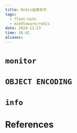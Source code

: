 ```yaml
---
title: Redis运维命令
tags:
  - fleet-note
  - middleware/redis
date: 2024-11-23
time: 16:42
aliases:
---
```

# `monitor`

# `OBJECT ENCODING`

# `info`


# References